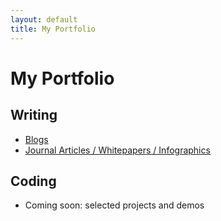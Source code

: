 ```yaml
---
layout: default
title: My Portfolio
---
```


# My Portfolio

## Writing
- [Blogs](Content%20Portfolio/blogs.md)
- [Journal Articles / Whitepapers / Infographics](Content%20Portfolio/journal-whitepapers.md)

## Coding
- Coming soon: selected projects and demos
